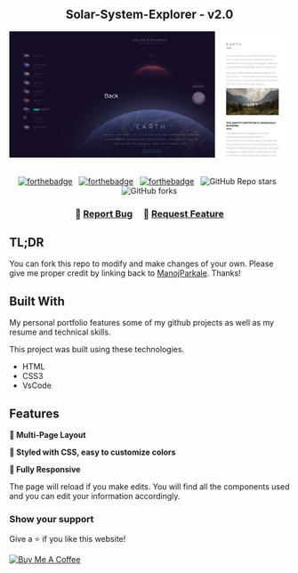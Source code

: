 <h2 align="center">
  Solar-System-Explorer - v2.0<br/>
</h2>
<div align="center">
  <img alt="Demo" src="./solar.png" />
</div>

<br/>

<center>

[![forthebadge](https://forthebadge.com/images/badges/made-with-html.svg)](https://forthebadge.com) &nbsp;
[![forthebadge](https://forthebadge.com/images/badges/made-with-css.svg)](https://forthebadge.com) &nbsp;
[![forthebadge](https://forthebadge.com/images/badges/open-source.svg)](https://forthebadge.com) &nbsp;
![GitHub Repo stars](https://img.shields.io/github/stars/ManojParkale/Solar-System-Explorer?color=red&logo=github&style=for-the-badge) &nbsp;
![GitHub forks](https://img.shields.io/github/forks/ManojParkale/Solar-System-Explorer?color=red&logo=github&style=for-the-badge)

</center>

<h3 align="center">
    🔹
    <a href="https://github.com/ManojParkale/Solar-System-Explorer/issues">Report Bug</a> &nbsp; &nbsp;
    🔹
    <a href="https://github.com/ManojParkale/Solar-System-Explorer/issues">Request Feature</a>
</h3>

## TL;DR

You can fork this repo to modify and make changes of your own. Please give me proper credit by linking back to [ManojParkale](https://github.com/ManojParkale/Solar-System-Explorer). Thanks!

## Built With

My personal portfolio features some of my github projects as well as my resume and technical skills.<br/>

This project was built using these technologies.

- HTML
- CSS3
- VsCode

## Features

**📖 Multi-Page Layout**

**🎨 Styled with CSS, easy to customize colors**

**📱 Fully Responsive**

The page will reload if you make edits.
You will find all the components used and you can edit your information accordingly.

### Show your support

Give a ⭐ if you like this website!

<a href="https://www.buymeacoffee.com/ManojParkale" target="_blank"><img src="https://cdn.buymeacoffee.com/buttons/v2/default-violet.png" alt="Buy Me A Coffee" height= "60px" width= "217px" ></a>
